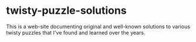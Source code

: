 # twisty-puzzle-solutions
This is a web-site documenting original and well-known solutions to various twisty puzzles that I've found and learned over the years.
